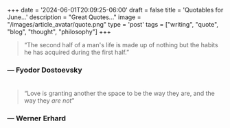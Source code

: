 +++
date = '2024-06-01T20:09:25-06:00'
draft = false
title = 'Quotables for June...'
description = "Great Quotes..."
image = "/images/article_avatar/quote.png"
type = 'post'
tags = ["writing", "quote", "blog", "thought", "philosophy"]
+++


> “The second half of a man's life is made up of nothing but the habits he has acquired during the first half.”

### — Fyodor Dostoevsky <br /> <br />


> “Love is granting another the space to be the way they are, and the way they *are not*”

### — Werner Erhard